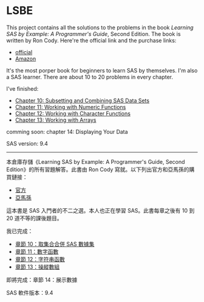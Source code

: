 # LSBE

This project contains all the solutions to the problems in the book *Learning SAS by Example: A Programmer's Guide*, Second Edition. The book is written by Ron Cody. Here're the official link and the purchase links:
- [official](https://www.sas.com/store/books/categories/getting-started/learning-sas-by-example-a-programmer-s-guide-second-edition/prodBK_71442_en.html)
- [Amazon](https://www.amazon.com/Learning-SAS-Example-Programmers-Guide/dp/1599941651/)

It's the most porper book for beginners to learn SAS by themselves. I'm also a SAS learner. 
There are about 10 to 20 problems in every chapter. 

I've finished:
- [Chapter 10: Subsetting and Combining SAS Data Sets](https://github.com/xzywisdili/lsbe/tree/master/chap10) 
- [Chapter 11: Working with Numeric Functions](https://github.com/xzywisdili/lsbe/tree/master/chap11)
- [Chapter 12: Working with Character Functions](https://github.com/xzywisdili/lsbe/tree/master/chap12)
- [Chapter 13: Working with Arrays](https://github.com/xzywisdili/lsbe/tree/master/chap13)

comming soon: chapter 14: Displaying Your Data

SAS version: 9.4

---

本倉庫存儲《Learning SAS by Example: A Programmer's Guide, Second Edition》的所有習題解答。此書由 Ron Cody 寫就。以下列出官方和亞馬孫的購買鏈接：
- [官方](https://www.sas.com/store/books/categories/getting-started/learning-sas-by-example-a-programmer-s-guide-second-edition/prodBK_71442_en.html)
- [亞馬孫](https://www.amazon.com/Learning-SAS-Example-Programmers-Guide/dp/1599941651/)

這本書是 SAS 入門者的不二之選。本人也正在學習 SAS。此書每章之後有 10 到 20 道不等的課後題目。

我已完成：
- [章節 10：取集合合併 SAS 數據集](https://github.com/xzywisdili/lsbe/tree/master/chap10) 
- [章節 11：數字函數](https://github.com/xzywisdili/lsbe/tree/master/chap11)
- [章節 12：字符串函數](https://github.com/xzywisdili/lsbe/tree/master/chap12)
- [章節 13：操縱數組](https://github.com/xzywisdili/lsbe/tree/master/chap13)

即將完成：章節 14：展示數據

SAS 軟件版本：9.4